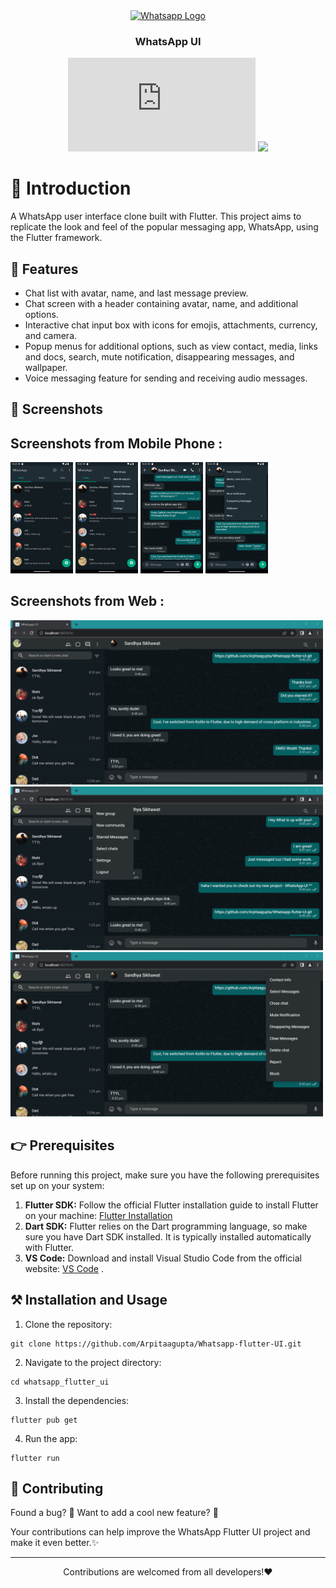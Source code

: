 <div align="center">
  <a href="[https://hoppscotch.io](https://www.whatsapp.com/)">
    <img
      src="https://encrypted-tbn0.gstatic.com/images?q=tbn:ANd9GcRFwAS6AepQ6RFVVdr_fhbHLFXKTaDe0bgYVJC3bEvAc5FFcTjcMEWbxQF0LTeQmpwPITY&usqp=CAU"
      alt="Whatsapp Logo"
      height="84"
    />
  </a>
  <br />
  <p>
    <h3>
      <b>
        WhatsApp UI
      </b>
    </h3>
  </p>

[![License](https://github.com/Arpitaagupta/Whatsapp-flutter-UI/blob/main/CODE_OF_CONDUCT.md)](https://opensource.org/licenses/MIT)   <a href="CODE_OF_CONDUCT.md" alt="Contributions welcome">
    <img src="https://img.shields.io/badge/Contributions-Welcome-brightgreen?logo=github" /></a>
    
</div>

# 🌟 Introduction
A WhatsApp user interface clone built with Flutter. This project aims to replicate the look and feel of the popular messaging app, WhatsApp, using the Flutter framework.

## 🚀 Features

- Chat list with avatar, name, and last message preview.
- Chat screen with a header containing avatar, name, and additional options.
- Interactive chat input box with icons for emojis, attachments, currency, and camera.
- Popup menus for additional options, such as view contact, media, links and docs, search, mute notification, disappearing messages, and wallpaper.
- Voice messaging feature for sending and receiving audio messages.

## 📸 Screenshots

## Screenshots from Mobile Phone :
<img src="Screenshots/Screenshot-1.png" width="100" alt="Screenshot-1">  <img src="Screenshots/Screenshot-2.png" width="100" alt="Screenshot-2">  <img src="Screenshots/Screenshot-3.png" width="100" alt="Screenshot-3">  <img src="Screenshots/Screenshot-4.png" width="100" alt="Screenshot-4">

## Screenshots from Web :
<img src="Screenshots/Screenshot-5.png" width="500" alt="Screenshot-5"> 
<img src="Screenshots/Screenshot-6.png" width="500" alt="Screenshot-6">
<img src="Screenshots/Screenshot-7.png" width="500" alt="Screenshot-7">



## 👉 Prerequisites

Before running this project, make sure you have the following prerequisites set up on your system:
1. **Flutter SDK:** Follow the official Flutter installation guide to install Flutter on your machine: [Flutter Installation](https://flutter.dev/docs/get-started/install)
2. **Dart SDK:** Flutter relies on the Dart programming language, so make sure you have Dart SDK installed. It is typically installed automatically with Flutter.
3. **VS Code:** Download and install Visual Studio Code from the official website: [VS Code](https://code.visualstudio.com/) .

## ⚒️ Installation and Usage

1. Clone the repository:
``` 
git clone https://github.com/Arpitaagupta/Whatsapp-flutter-UI.git 
```

2. Navigate to the project directory:
``` 
cd whatsapp_flutter_ui
```

3. Install the dependencies:
```
flutter pub get
```

4. Run the app:
```
flutter run
```

## 🤝 Contributing

Found a bug? 🐛
Want to add a cool new feature? 🤔

Your contributions can help improve the WhatsApp Flutter UI project and make it even better.✨

<hr>
<p align="center">
Contributions  are welcomed from all developers!❤️
</p>